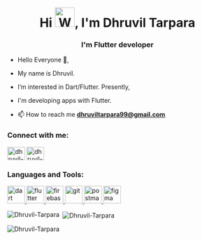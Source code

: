 <h1 align="center">Hi <img src="https://raw.githubusercontent.com/nixin72/nixin72/master/wave.gif" alt="Waving hand animated gif" height="45" style="max-width: 100%; display: inline-block;" data-target="animated-image.originalImage">, I'm Dhruvil Tarpara</h1>
<h3 align="center">I'm Flutter developer</h3>

- Hello Everyone 👋,
-  My name is Dhruvil.
-  I’m interested in Dart/Flutter. Presently,
-  I'm developing apps with Flutter.

- 📫 How to reach me **dhruviltarpara99@gmail.com**

<h3 align="left">Connect with me:</h3>
<p align="left">
<a href="https://linkedin.com/in/dhruvil-tarpara" target="blank"><img align="center" src="https://raw.githubusercontent.com/rahuldkjain/github-profile-readme-generator/master/src/images/icons/Social/linked-in-alt.svg" alt="dhruvil-tarpara" height="30" width="40" /></a>
<a href="https://instagram.com/dhruvil_9904" target="blank"><img align="center" src="https://raw.githubusercontent.com/rahuldkjain/github-profile-readme-generator/master/src/images/icons/Social/instagram.svg" alt="dhruvil-tarpara" height="30" width="40" /></a>
</p>

<h3 align="left">Languages and Tools:</h3>
<p align="left"> <a href="https://dart.dev" target="_blank" rel="noreferrer"> <img src="https://www.vectorlogo.zone/logos/dartlang/dartlang-icon.svg" alt="dart" width="40" height="40"/> </a> <a href="https://flutter.dev" target="_blank" rel="noreferrer"> <img src="https://www.vectorlogo.zone/logos/flutterio/flutterio-icon.svg" alt="flutter" width="40" height="40"/><a href="https://firebase.google.com/" target="_blank" rel="noreferrer"> <img src="https://www.vectorlogo.zone/logos/firebase/firebase-icon.svg" alt="firebase" width="40" height="40"/><a href="https://git-scm.com/" target="_blank" rel="noreferrer"> <img src="https://www.vectorlogo.zone/logos/git-scm/git-scm-icon.svg" alt="git" width="40" height="40"/> </a>  <a href="https://postman.com" target="_blank" rel="noreferrer"> <img src="https://www.vectorlogo.zone/logos/getpostman/getpostman-icon.svg" alt="postman" width="40" height="40"/> </a> <a href="https://www.figma.com/" target="_blank" rel="noreferrer"> <img src="https://www.vectorlogo.zone/logos/figma/figma-icon.svg" alt="figma" width="40" height="40"/> </a></p>


<p><img align="left" src="https://github-readme-stats.vercel.app/api/top-langs?username=Dhruvil-Tarpara&show_icons=true&locale=en&layout=compact" alt="Dhruvil-Tarpara" /></p>

<p>&nbsp;<img align="center" src="https://github-readme-stats.vercel.app/api?username=Dhruvil-Tarpara&show_icons=true&locale=en" alt="Dhruvil-Tarpara" /></p>

<p><img align="center" src="https://github-readme-streak-stats.herokuapp.com/?user=Dhruvil-Tarpara&" alt="Dhruvil-Tarpara" /></p>
